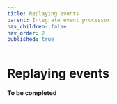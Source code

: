 ```yaml
---
title: Replaying events
parent: Integrate event processor
has_children: false
nav_order: 2
published: true
---
```



# Replaying events 

**To be completed**
